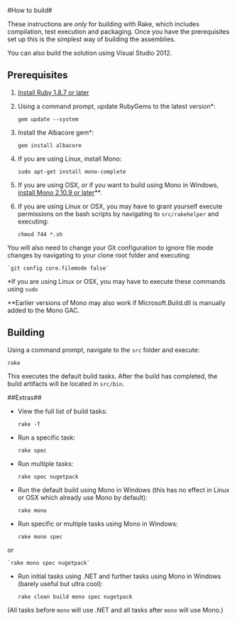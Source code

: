 #How to build#

These instructions are *only* for building with Rake, which includes compilation, test execution and packaging. Once you have the prerequisites set up this is the simplest way of building the assemblies.

You can also build the solution using Visual Studio 2012.

## Prerequisites ##

1. [Install Ruby 1.8.7 or later](http://www.ruby-lang.org/en/downloads/)
1. Using a command prompt, update RubyGems to the latest version*:

    `gem update --system`

1. Install the Albacore gem*:

    `gem install albacore`

1. If you are using Linux, install Mono:

    `sudo apt-get install mono-complete`

1. If you are using OSX, or if you want to build using Mono in Windows, [install Mono 2.10.9 or later](http://www.go-mono.com/mono-downloads/)**.

1. If you are using Linux or OSX, you may have to grant yourself execute permissions on the bash scripts by navigating to `src/rakehelper` and executing:

    `chmod 744 *.sh`

 You will also need to change your Git configuration to ignore file mode changes by navigating to your clone root folder and executing:

    `git config core.filemode false`

*If you are using Linux or OSX, you may have to execute these commands using `sudo`

**Earlier versions of Mono may also work if Microsoft.Build.dll is manually added to the Mono GAC.

## Building ##

Using a command prompt, navigate to the `src` folder and execute:

	rake

This executes the default build tasks. After the build has completed, the build artifacts will be located in `src/bin`.

##Extras##

* View the full list of build tasks:

    `rake -T`

* Run a specific task:

    `rake spec`

* Run multiple tasks:

    `rake spec nugetpack`

* Run the default build using Mono in Windows (this has no effect in Linux or OSX which already use Mono by default):

    `rake mono`

* Run specific or multiple tasks using Mono in Windows:

	`rake mono spec`
 
 or

	`rake mono spec nugetpack`
	
* Run initial tasks using .NET and further tasks using Mono in Windows (barely useful but ultra cool):

    `rake clean build mono spec nugetpack`

 (All tasks before `mono` will use .NET and all tasks after `mono` will use Mono.)
